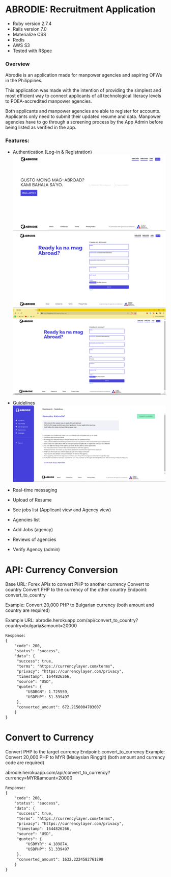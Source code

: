 # ABRODIE: Recruitment Application

* Ruby version 2.7.4
* Rails version 7.0
* Materialize CSS
* Redis
* AWS S3
* Tested with RSpec

### Overview

Abrodie is an application made for manpower agencies and aspiring OFWs in the Philippines.

This application was made with the intention of providing the simplest and most efficient way to connect applicants of all technological literacy levels to POEA-accredited manpower agencies.

Both applicants and manpower agencies are able to register for accounts. 
Applicants only need to submit their updated resume and data.
Manpower agencies have to go through a screening process by the App Admin before being listed as verified in the app. 

### Features:

* Authentication (Log-in & Registration)
  ![](app/assets/images/docs/abrodie-landing.png)
  ![](app/assets/images/docs/abrodie-signup1.png)
  ![](app/assets/images/docs/abrodie-signup2.png)
* Guidelines
  ![](app/assets/images/docs/abrodie-guidelines.png)
* Real-time messaging
  
* Upload of Resume
* See jobs list (Applicant view and Agency view)
* Agencies list 
* Add Jobs (agency)
* Reviews of agencies
* Verify Agency (admin)

# API: Currency Conversion 

Base URL: Forex APIs to convert PHP to another currency
Convert to country
Convert PHP to the currency of the other country
Endpoint: convert_to_country

Example: Convert 20,000 PHP to Bulgarian currency (both amount and country are required)

Example URL: abrodie.herokuapp.com/api/convert_to_country?country=bulgaria&amount=20000
```
Response:
{
    "code": 200,
    "status": "success",
    "data": {
   	 "success": true,
   	 "terms": "https://currencylayer.com/terms",
   	 "privacy": "https://currencylayer.com/privacy",
   	 "timestamp": 1644826266,
   	 "source": "USD",
   	 "quotes": {
   		 "USDBGN": 1.725559,
   		 "USDPHP": 51.339497
   	 },
   	 "converted_amount": 672.2150004703007
    }
}
```

# Convert to Currency

Convert PHP to the target currency
Endpoint: convert_to_currency
Example: Convert 20,000 PHP to MYR (Malaysian Ringgit) (both amount and currency code are required)

abrodie.herokuapp.com/api/convert_to_currency?currency=MYR&amount=20000

```
Response:
{
    "code": 200,
    "status": "success",
    "data": {
   	 "success": true,
   	 "terms": "https://currencylayer.com/terms",
   	 "privacy": "https://currencylayer.com/privacy",
   	 "timestamp": 1644826266,
   	 "source": "USD",
   	 "quotes": {
   		 "USDMYR": 4.189874,
   		 "USDPHP": 51.339497
   	 },
   	 "converted_amount": 1632.2224582761298
    }
}
```

